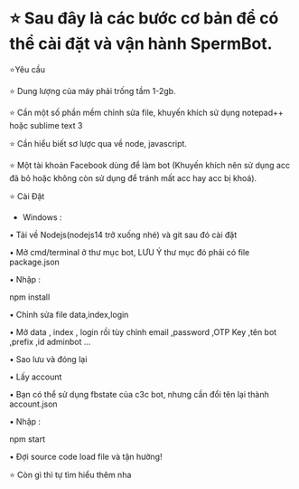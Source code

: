 # ⭐ Sau đây là các bước cơ bản để có thể cài đặt và vận hành SpermBot.

⭐Yêu cầu

⭐ Dung lượng của máy phải trống tầm 1-2gb.

⭐ Cần một số phần mềm chỉnh sửa file, khuyến khích sử dụng notepad++ hoặc sublime text 3

⭐ Cần hiểu biết sơ lược qua về node, javascript.

⭐ Một tài khoản Facebook dùng để làm bot (Khuyến khích nên sử dụng acc đã bỏ hoặc không còn sử dụng để tránh mất acc hay acc bị khoá).

⭐ Cài Đặt

- Windows :

• Tải về Nodejs(nodejs14 trở xuống nhé) và git sau đó cài đặt

• Mở cmd/terminal ở thư mục bot, LƯU Ý thư mục đó phải có file package.json

• Nhập :

npm install

• Chỉnh sửa file data,index,login

• Mở data , index , login rồi tùy chỉnh email ,password ,OTP Key ,tên bot ,prefix ,id adminbot ...

• Sao lưu và đóng lại

• Lấy account

• Bạn có thể sử dụng fbstate của c3c bot, nhưng cần đổi tên lại thành account.json

• Nhập :

npm start

• Đợi source code load file và tận hưởng!

⭐ Còn gì thì tự tìm hiểu thêm nha

